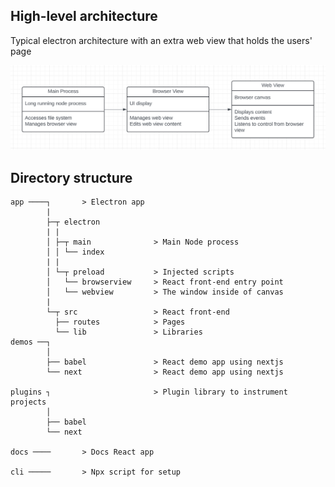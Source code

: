 ## High-level architecture

Typical electron architecture with an extra web view that holds the users' page

![Architecture diagram](./assets/hld.png)

## Directory structure
```
app ────┐       > Electron app
        |
        ├─┬ electron            
        | |
        │ ├─┬ main              > Main Node process
        │ │ └── index           
        | |
        │ └─┬ preload           > Injected scripts
        │   └── browserview     > React front-end entry point
        │   └── webview         > The window inside of canvas
        |
        └─┬ src                 > React front-end
          ├── routes            > Pages
          └── lib               > Libraries
demos ──┐ 
        │     
        ├── babel               > React demo app using nextjs
        └── next                > React demo app using nextjs

plugins ┐                       > Plugin library to instrument projects
        │     
        ├── babel 
        └── next

docs ────       > Docs React app

cli ─────       > Npx script for setup

```